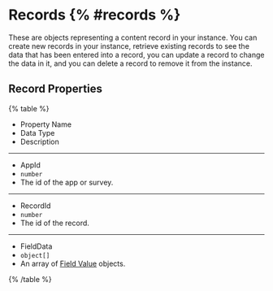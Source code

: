 # Records {% #records %}

These are objects representing a content record in your instance. You can create new records in your instance, retrieve existing records to see the data that has been entered into a record, you can update a record to change the data in it, and you can delete a record to remove it from the instance.

## Record Properties

{% table  %}

- Property Name
- Data Type
- Description

---

- AppId
- `number`
- The id of the app or survey.

---

- RecordId
- `number`
- The id of the record.

---

- FieldData
- `object[]`
- An array of [Field Value](#field-values) objects.

{% /table %}

